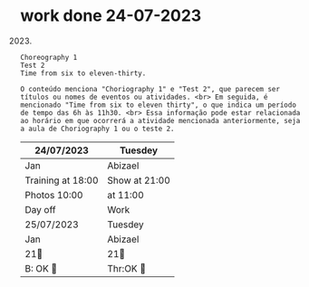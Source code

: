 # work done 24-07-2023
2023.

 ```
 Choreography 1
Test 2
Time from six to eleven-thirty.
```

```
O conteúdo menciona "Choriography 1" e "Test 2", que parecem ser títulos ou nomes de eventos ou atividades. <br> Em seguida, é mencionado "Time from six to eleven thirty", o que indica um período de tempo das 6h às 11h30. <br> Essa informação pode estar relacionada ao horário em que ocorrerá a atividade mencionada anteriormente, seja a aula de Choriography 1 ou o teste 2.
```

| 24/07/2023  | Tuesdey  |       
| ------------- | ------------- |
|      Jan          |   Abizael            |       
| Training at 18:00  |  Show at 21:00 |
| Photos 10:00       | at 11:00
|       Day off         |       Work        |
| 25/07/2023     |  Tuesdey  |
|    Jan        |    Abizael     |
|    21💯      |    21💯    |
|   B: OK  🕺     |  Thr:OK 🕺   |

